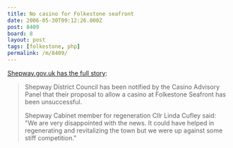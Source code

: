 ```yaml
---
title: No casino for Folkestone seafront
date: 2006-05-30T09:12:26.000Z
post: 8409
board: 8
layout: post
tags: [folkestone, php]
permalink: /m/8409/
---
```

<a href="http://www.shepway.gov.uk/index.php?option=com_content&task=view&id=1069&Itemid=449">Shepway.gov.uk has the full story</a>:

<blockquote>Shepway District Council has been notified by the Casino Advisory Panel that their proposal to allow a casino at Folkestone Seafront has been unsuccessful.

Shepway Cabinet member for regeneration Cllr Linda Cufley said: "We are very disappointed with the news.  It could have helped in regenerating and revitalizing the town but we were up against some stiff competition."</blockquote>
